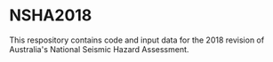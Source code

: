 NSHA2018
========================

This respository contains code and input data for the 2018 revision of Australia's National Seismic Hazard Assessment. 
